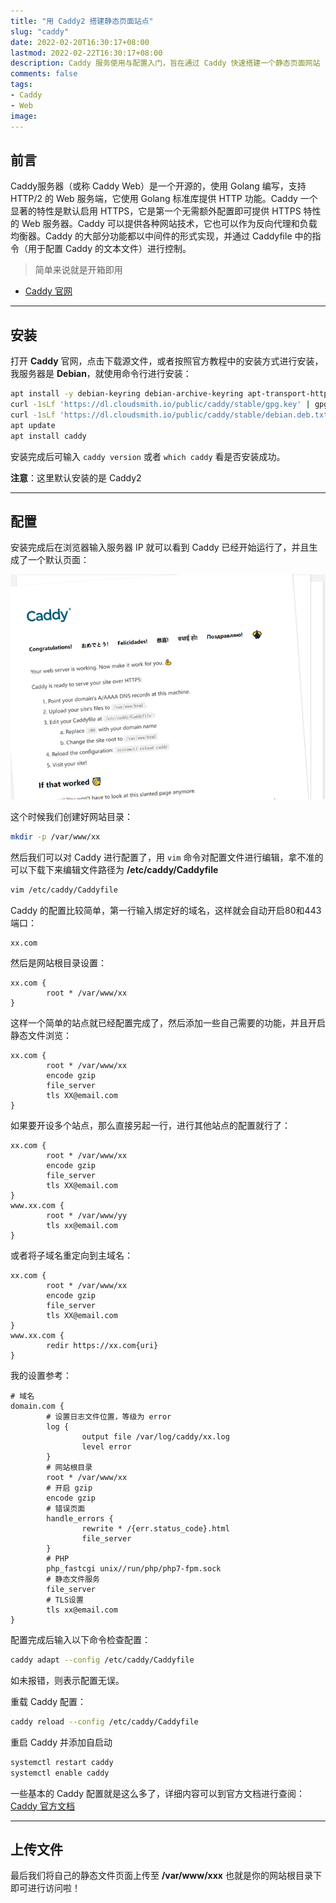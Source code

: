 ```yaml
---
title: "用 Caddy2 搭建静态页面站点"
slug: "caddy"
date: 2022-02-20T16:30:17+08:00
lastmod: 2022-02-22T16:30:17+08:00
description: Caddy 服务使用与配置入门，旨在通过 Caddy 快速搭建一个静态页面网站
comments: false
tags:
- Caddy
- Web
image: 
---
```


## 前言

Caddy服务器（或称 Caddy Web）是一个开源的，使用 Golang 编写，支持 HTTP/2 的 Web 服务端，它使用 Golang 标准库提供 HTTP 功能。Caddy 一个显著的特性是默认启用 HTTPS，它是第一个无需额外配置即可提供 HTTPS 特性的 Web 服务器。Caddy 可以提供各种网站技术，它也可以作为反向代理和负载均衡器。Caddy 的大部分功能都以中间件的形式实现，并通过 Caddyfile 中的指令（用于配置 Caddy 的文本文件）进行控制。

<!--more-->

> 简单来说就是开箱即用

- [Caddy 官网](https://caddyserver.com)

---

## 安装
打开 **Caddy** 官网，点击下载源文件，或者按照官方教程中的安装方式进行安装，我服务器是 **Debian**，就使用命令行进行安装：

```bash
apt install -y debian-keyring debian-archive-keyring apt-transport-https
curl -1sLf 'https://dl.cloudsmith.io/public/caddy/stable/gpg.key' | gpg --dearmor -o /usr/share/keyrings/caddy-stable-archive-keyring.gpg
curl -1sLf 'https://dl.cloudsmith.io/public/caddy/stable/debian.deb.txt' | tee /etc/apt/sources.list.d/caddy-stable.list
apt update
apt install caddy
```

安装完成后可输入 `caddy version` 或者 `which caddy` 看是否安装成功。

**注意**：这里默认安装的是 Caddy2 

---

## 配置

安装完成后在浏览器输入服务器 IP 就可以看到 Caddy 已经开始运行了，并且生成了一个默认页面：

![默认页面](1.png)

这个时候我们创建好网站目录：

```bash
mkdir -p /var/www/xx
```

然后我们可以对 Caddy 进行配置了，用 `vim` 命令对配置文件进行编辑，拿不准的可以下载下来编辑文件路径为 **/etc/caddy/Caddyfile** 

```bash
vim /etc/caddy/Caddyfile
```

Caddy 的配置比较简单，第一行输入绑定好的域名，这样就会自动开启80和443端口：

```caddyfile
xx.com
```

然后是网站根目录设置：

```caddyfile
xx.com {
		root * /var/www/xx
}
```

这样一个简单的站点就已经配置完成了，然后添加一些自己需要的功能，并且开启静态文件浏览：

```caddyfile
xx.com {
		root * /var/www/xx
		encode gzip
		file_server
		tls XX@email.com
}
```

如果要开设多个站点，那么直接另起一行，进行其他站点的配置就行了：

```caddyfile
xx.com {
		root * /var/www/xx
		encode gzip
		file_server
		tls XX@email.com
}
www.xx.com {
		root * /var/www/yy
		tls xx@email.com
}
```

或者将子域名重定向到主域名：

```caddyfile
xx.com {
		root * /var/www/xx
		encode gzip
		file_server
		tls XX@email.com
}
www.xx.com {
		redir https://xx.com{uri}
}
```

我的设置参考：

```caddyfile
# 域名
domain.com {
		# 设置日志文件位置，等级为 error
		log {
				output file /var/log/caddy/xx.log
				level error
		}
		# 网站根目录
		root * /var/www/xx
		# 开启 gzip
		encode gzip
		# 错误页面
		handle_errors {
				rewrite * /{err.status_code}.html
				file_server
		}
		# PHP
		php_fastcgi unix//run/php/php7-fpm.sock
		# 静态文件服务
		file_server
		# TLS设置
		tls xx@email.com
}
```

配置完成后输入以下命令检查配置：

```bash
caddy adapt --config /etc/caddy/Caddyfile
```

如未报错，则表示配置无误。

重载 Caddy 配置：

```bash
caddy reload --config /etc/caddy/Caddyfile
```

重启 Caddy 并添加自启动

```bash
systemctl restart caddy
systemctl enable caddy
```

一些基本的 Caddy 配置就是这么多了，详细内容可以到官方文档进行查阅：[Caddy 官方文档](https://caddyserver.com/docs/)

---

## 上传文件

最后我们将自己的静态文件页面上传至 **/var/www/xxx** 也就是你的网站根目录下即可进行访问啦！
